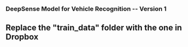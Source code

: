 ### DeepSense Model for Vehicle Recognition -- Version 1
## Replace the "train_data" folder with the one in Dropbox

